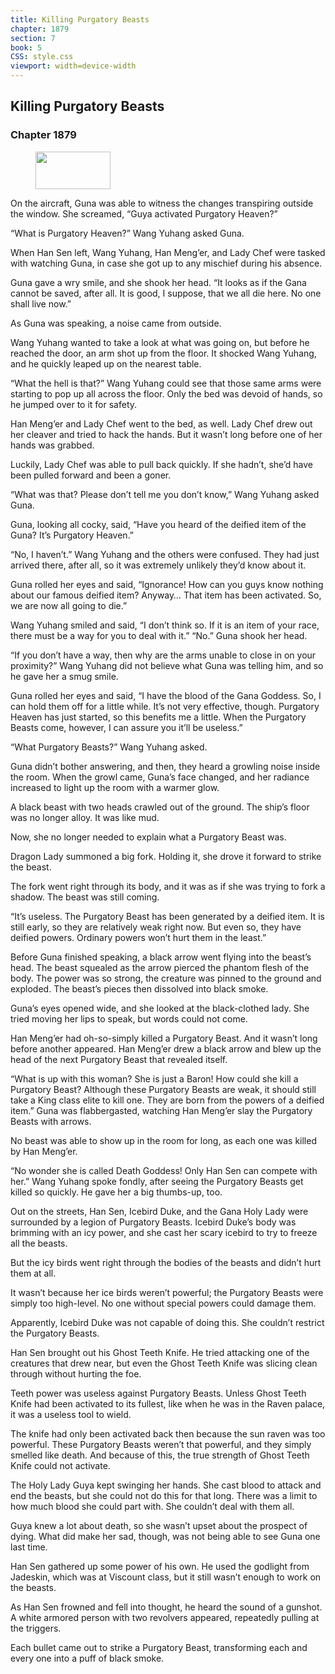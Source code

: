 ```yaml
---
title: Killing Purgatory Beasts
chapter: 1879
section: 7
book: 5
CSS: style.css
viewport: width=device-width
---
```


## Killing Purgatory Beasts

### Chapter 1879

<figure>
	<img src="../Images/gem.gif" alt="" id="gem" width="120" height="60" />
</figure>

On the aircraft, Guna was able to witness the changes transpiring outside the window. She screamed, “Guya activated Purgatory Heaven?”

“What is Purgatory Heaven?” Wang Yuhang asked Guna.

When Han Sen left, Wang Yuhang, Han Meng’er, and Lady Chef were tasked with watching Guna, in case she got up to any mischief during his absence.

Guna gave a wry smile, and she shook her head. “It looks as if the Gana cannot be saved, after all. It is good, I suppose, that we all die here. No one shall live now.”

As Guna was speaking, a noise came from outside.

Wang Yuhang wanted to take a look at what was going on, but before he reached the door, an arm shot up from the floor. It shocked Wang Yuhang, and he quickly leaped up on the nearest table.

“What the hell is that?” Wang Yuhang could see that those same arms were starting to pop up all across the floor. Only the bed was devoid of hands, so he jumped over to it for safety.

Han Meng’er and Lady Chef went to the bed, as well. Lady Chef drew out her cleaver and tried to hack the hands. But it wasn’t long before one of her hands was grabbed.

Luckily, Lady Chef was able to pull back quickly. If she hadn’t, she’d have been pulled forward and been a goner.

“What was that? Please don’t tell me you don’t know,” Wang Yuhang asked Guna.

Guna, looking all cocky, said, “Have you heard of the deified item of the Guna? It’s Purgatory Heaven.”

“No, I haven’t.” Wang Yuhang and the others were confused. They had just arrived there, after all, so it was extremely unlikely they’d know about it.

Guna rolled her eyes and said, “Ignorance! How can you guys know nothing about our famous deified item? Anyway… That item has been activated. So, we are now all going to die.”

Wang Yuhang smiled and said, “I don’t think so. If it is an item of your race, there must be a way for you to deal with it.” “No.” Guna shook her head.

“If you don’t have a way, then why are the arms unable to close in on your proximity?” Wang Yuhang did not believe what Guna was telling him, and so he gave her a smug smile.

Guna rolled her eyes and said, “I have the blood of the Gana Goddess. So, I can hold them off for a little while. It’s not very effective, though. Purgatory Heaven has just started, so this benefits me a little. When the Purgatory Beasts come, however, I can assure you it’ll be useless.”

“What Purgatory Beasts?” Wang Yuhang asked.

Guna didn’t bother answering, and then, they heard a growling noise inside the room. When the growl came, Guna’s face changed, and her radiance increased to light up the room with a warmer glow.

A black beast with two heads crawled out of the ground. The ship’s floor was no longer alloy. It was like mud.

Now, she no longer needed to explain what a Purgatory Beast was.

Dragon Lady summoned a big fork. Holding it, she drove it forward to strike the beast.

The fork went right through its body, and it was as if she was trying to fork a shadow. The beast was still coming.

“It’s useless. The Purgatory Beast has been generated by a deified item. It is still early, so they are relatively weak right now. But even so, they have deified powers. Ordinary powers won’t hurt them in the least.”

Before Guna finished speaking, a black arrow went flying into the beast’s head. The beast squealed as the arrow pierced the phantom flesh of the body. The power was so strong, the creature was pinned to the ground and exploded. The beast’s pieces then dissolved into black smoke.

Guna’s eyes opened wide, and she looked at the black-clothed lady. She tried moving her lips to speak, but words could not come.

Han Meng’er had oh-so-simply killed a Purgatory Beast. And it wasn’t long before another appeared. Han Meng’er drew a black arrow and blew up the head of the next Purgatory Beast that revealed itself.

“What is up with this woman? She is just a Baron! How could she kill a Purgatory Beast? Although these Purgatory Beasts are weak, it should still take a King class elite to kill one. They are born from the powers of a deified item.” Guna was flabbergasted, watching Han Meng’er slay the Purgatory Beasts with arrows.

No beast was able to show up in the room for long, as each one was killed by Han Meng’er.

“No wonder she is called Death Goddess! Only Han Sen can compete with her.” Wang Yuhang spoke fondly, after seeing the Purgatory Beasts get killed so quickly. He gave her a big thumbs-up, too.

Out on the streets, Han Sen, Icebird Duke, and the Gana Holy Lady were surrounded by a legion of Purgatory Beasts. Icebird Duke’s body was brimming with an icy power, and she cast her scary icebird to try to freeze all the beasts.

But the icy birds went right through the bodies of the beasts and didn’t hurt them at all.

It wasn’t because her ice birds weren’t powerful; the Purgatory Beasts were simply too high-level. No one without special powers could damage them.

Apparently, Icebird Duke was not capable of doing this. She couldn’t restrict the Purgatory Beasts.

Han Sen brought out his Ghost Teeth Knife. He tried attacking one of the creatures that drew near, but even the Ghost Teeth Knife was slicing clean through without hurting the foe.

Teeth power was useless against Purgatory Beasts. Unless Ghost Teeth Knife had been activated to its fullest, like when he was in the Raven palace, it was a useless tool to wield.

The knife had only been activated back then because the sun raven was too powerful. These Purgatory Beasts weren’t that powerful, and they simply smelled like death. And because of this, the true strength of Ghost Teeth Knife could not activate.

The Holy Lady Guya kept swinging her hands. She cast blood to attack and end the beasts, but she could not do this for that long. There was a limit to how much blood she could part with. She couldn’t deal with them all.

Guya knew a lot about death, so she wasn’t upset about the prospect of dying. What did make her sad, though, was not being able to see Guna one last time.

Han Sen gathered up some power of his own. He used the godlight from Jadeskin, which was at Viscount class, but it still wasn’t enough to work on the beasts.

As Han Sen frowned and fell into thought, he heard the sound of a gunshot. A white armored person with two revolvers appeared, repeatedly pulling at the triggers.

Each bullet came out to strike a Purgatory Beast, transforming each and every one into a puff of black smoke.
